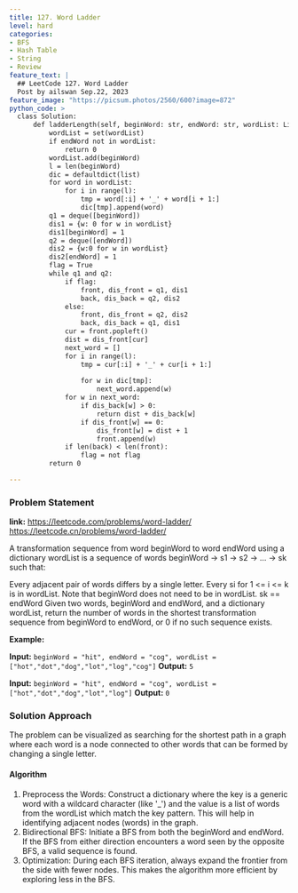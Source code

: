 ```yaml
---
title: 127. Word Ladder
level: hard
categories:
- BFS
- Hash Table
- String
- Review
feature_text: |
  ## LeetCode 127. Word Ladder
  Post by ailswan Sep.22, 2023
feature_image: "https://picsum.photos/2560/600?image=872"
python_code: >
  class Solution:
      def ladderLength(self, beginWord: str, endWord: str, wordList: List[str]) -> int:
          wordList = set(wordList)
          if endWord not in wordList:
              return 0
          wordList.add(beginWord)
          l = len(beginWord)
          dic = defaultdict(list)
          for word in wordList:
              for i in range(l):
                  tmp = word[:i] + '_' + word[i + 1:]
                  dic[tmp].append(word)
          q1 = deque([beginWord])
          dis1 = {w: 0 for w in wordList}
          dis1[beginWord] = 1
          q2 = deque([endWord])
          dis2 = {w:0 for w in wordList}
          dis2[endWord] = 1
          flag = True
          while q1 and q2:
              if flag:
                  front, dis_front = q1, dis1
                  back, dis_back = q2, dis2
              else:
                  front, dis_front = q2, dis2
                  back, dis_back = q1, dis1
              cur = front.popleft()
              dist = dis_front[cur]
              next_word = []
              for i in range(l):
                  tmp = cur[:i] + '_' + cur[i + 1:]
  
                  for w in dic[tmp]:
                      next_word.append(w)
              for w in next_word:
                  if dis_back[w] > 0:
                      return dist + dis_back[w]
                  if dis_front[w] == 0:
                      dis_front[w] = dist + 1
                      front.append(w)
              if len(back) < len(front):
                  flag = not flag
          return 0

---
```


### Problem Statement
**link:**
https://leetcode.com/problems/word-ladder/
https://leetcode.cn/problems/word-ladder/

A transformation sequence from word beginWord to word endWord using a dictionary wordList is a sequence of words beginWord -> s1 -> s2 -> ... -> sk such that:

Every adjacent pair of words differs by a single letter.
Every si for 1 <= i <= k is in wordList. Note that beginWord does not need to be in wordList.
sk == endWord
Given two words, beginWord and endWord, and a dictionary wordList, return the number of words in the shortest transformation sequence from beginWord to endWord, or 0 if no such sequence exists.

 
**Example:**

**Input:** `beginWord = "hit", endWord = "cog", wordList = ["hot","dot","dog","lot","log","cog"]`
**Output:** `5`
 
**Input:** `beginWord = "hit", endWord = "cog", wordList = ["hot","dot","dog","lot","log"]`
**Output:** `0`
 

### Solution Approach
The problem can be visualized as searching for the shortest path in a graph where each word is a node connected to other words that can be formed by changing a single letter.
 
#### Algorithm
1. Preprocess the Words: Construct a dictionary where the key is a generic word with a wildcard character (like '_') and the value is a list of words from the wordList which match the key pattern. This will help in identifying adjacent nodes (words) in the graph.
2. Bidirectional BFS: Initiate a BFS from both the beginWord and endWord. If the BFS from either direction encounters a word seen by the opposite BFS, a valid sequence is found.
3. Optimization: During each BFS iteration, always expand the frontier from the side with fewer nodes. This makes the algorithm more efficient by exploring less in the BFS.